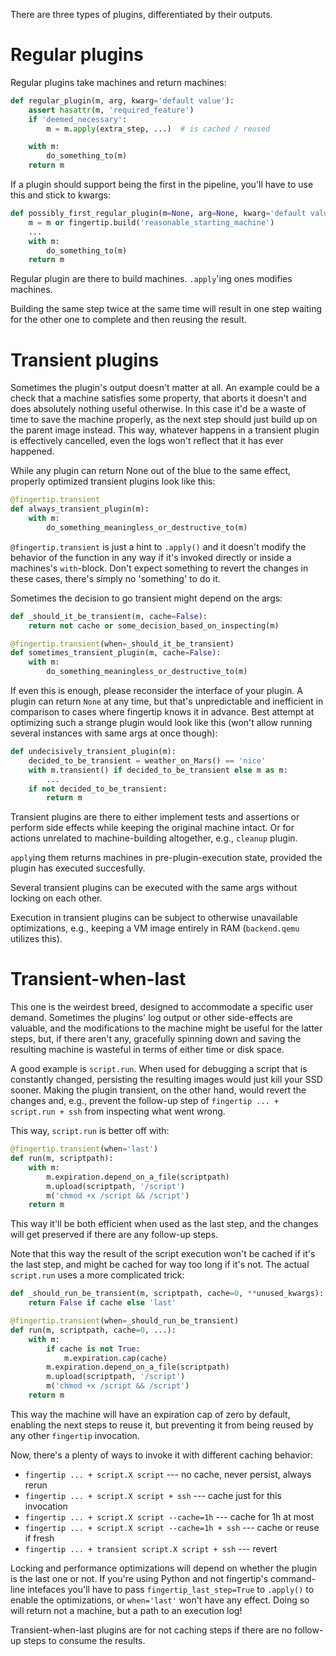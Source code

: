 There are three types of plugins, differentiated by their outputs.


# Regular plugins

Regular plugins take machines and return machines:

``` python
def regular_plugin(m, arg, kwarg='default value'):
    assert hasattr(m, 'required_feature')
    if 'deemed_necessary':
        m = m.apply(extra_step, ...)  # is cached / reused

    with m:
        do_something_to(m)
    return m
```

If a plugin should support being the first in the pipeline,
you'll have to use this and stick to kwargs:

``` python
def possibly_first_regular_plugin(m=None, arg=None, kwarg='default value'):
    m = m or fingertip.build('reasonable_starting_machine')
    ...
    with m:
        do_something_to(m)
    return m
```

Regular plugin are there to build machines.
`.apply`'ing ones modifies machines.

Building the same step twice at the same time will result in
one step waiting for the other one to complete and then reusing the result.


# Transient plugins

Sometimes the plugin's output doesn't matter at all.
An example could be a check that a machine satisfies some property,
that aborts it doesn't and does absolutely nothing useful otherwise.
In this case it'd be a waste of time to save the machine properly,
as the next step should just build up on the parent image instead.
This way, whatever happens in a transient plugin is effectively cancelled,
even the logs won't reflect that it has ever happened.

While any plugin can return None out of the blue to the same effect,
properly optimized transient plugins look like this:


``` python
@fingertip.transient
def always_transient_plugin(m):
    with m:
        do_something_meaningless_or_destructive_to(m)
```

`@fingertip.transient` is just a hint to `.apply()`
and it doesn't modify the behavior of the function in any way
if it's invoked directly or inside a machines's `with`-block.
Don't expect something to revert the changes in these cases,
there's simply no 'something' to do it.

Sometimes the decision to go transient might depend on the args:


``` python
def _should_it_be_transient(m, cache=False):
    return not cache or some_decision_based_on_inspecting(m)

@fingertip.transient(when=_should_it_be_transient)
def sometimes_transient_plugin(m, cache=False):
    with m:
        do_something_meaningless_or_destructive_to(m)
```


If even this is enough, please reconsider the interface of your plugin.
A plugin can return `None` at any time,
but that's unpredictable and inefficient in comparison to cases
where fingertip knows it in advance.
Best attempt at optimizing such a strange plugin would look like this
(won't allow running several instances with same args at once though):

``` python
def undecisively_transient_plugin(m):
    decided_to_be_transient = weather_on_Mars() == 'nice'
    with m.transient() if decided_to_be_transient else m as m:
        ...
    if not decided_to_be_transient:
        return m
```

Transient plugins are there to either implement tests and assertions
or perform side effects while keeping the original machine intact.
Or for actions unrelated to machine-building altogether, e.g., `cleanup` plugin.

`apply`ing them returns machines in pre-plugin-execution state,
provided the plugin has executed succesfully.

Several transient plugins can be executed with the same args
without locking on each other.

Execution in transient plugins can be subject to otherwise unavailable
optimizations, e.g., keeping a VM image entirely in RAM
(`backend.qemu` utilizes this).


# Transient-when-last

This one is the weirdest breed, designed to accommodate a specific user demand.
Sometimes the plugins' log output or other side-effects are valuable,
and the modifications to the machine might be useful for the latter steps,
but, if there aren't any,
gracefully spinning down and saving the resulting machine is wasteful
in terms of either time or disk space.

A good example is `script.run`.
When used for debugging a script that is constantly changed,
persisting the resulting images would just kill your SSD sooner.
Making the plugin transient, on the other hand, would revert the changes
and, e.g., prevent the follow-up step of `fingertip ... + script.run + ssh`
from inspecting what went wrong.

This way, `script.run` is better off with:

``` python
@fingertip.transient(when='last')
def run(m, scriptpath):
    with m:
        m.expiration.depend_on_a_file(scriptpath)
        m.upload(scriptpath, '/script')
        m('chmod +x /script && /script')
    return m
```

This way it'll be both efficient when used as the last step,
and the changes will get preserved if there are any follow-up steps.

Note that this way the result of the script execution
won't be cached if it's the last step,
and might be cached for way too long if it's not.
The actual `script.run` uses a more complicated trick:

``` python
def _should_run_be_transient(m, scriptpath, cache=0, **unused_kwargs):
    return False if cache else 'last'

@fingertip.transient(when=_should_run_be_transient)
def run(m, scriptpath, cache=0, ...):
    with m:
        if cache is not True:
            m.expiration.cap(cache)
        m.expiration.depend_on_a_file(scriptpath)
        m.upload(scriptpath, '/script')
        m('chmod +x /script && /script')
    return m
```

This way the machine will have an expiration cap of zero by default,
enabling the next steps to reuse it,
but preventing it from being reused by any other `fingertip` invocation.

Now, there's a plenty of ways to invoke it with different caching behavior:

* `fingertip ... + script.X script`  ---  no cache, never persist, always rerun
* `fingertip ... + script.X script + ssh`  ---  cache just for this invocation
* `fingertip ... + script.X script --cache=1h`  ---  cache for 1h at most
* `fingertip ... + script.X script --cache=1h + ssh`  ---  cache or reuse if fresh
* `fingertip ... + transient script.X script + ssh`  ---  revert

Locking and performance optimizations
will depend on whether the plugin is the last one or not.
If you're using Python and not fingertip's command-line intefaces
you'll have to pass `fingertip_last_step=True` to `.apply()`
to enable the optimizations, or `when='last'` won't have any effect.
Doing so will return not a machine, but a path to an execution log!

Transient-when-last plugins are for
not caching steps if there are no follow-up steps to consume the results.
